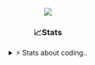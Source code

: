 <div align="center">
  
<p align="center">
  <img src="https://lanyard.cnrad.dev/api/1018290650602553364" />
</p>

### 📈Stats
<details>
    <summary> ⚡ Stats about coding.. </> </summary>
    <br/>

<!--START_SECTION:waka-->
![Code Time](http://img.shields.io/badge/Code%20Time-105%20hrs%2052%20mins-blue)

![Profile Views](http://img.shields.io/badge/Profile%20Views-1-blue)

**🐱 My GitHub Data** 

> 📦 1.1 MB Used in GitHub's Storage 
 > 
> 💼 Opted to Hire
 > 
> 📜 5 Public Repositories 
 > 
> 🔑 19 Private Repositories 
 > 
**I'm an Early 🐤** 

```text
🌞 Morning                26 commits          ██░░░░░░░░░░░░░░░░░░░░░░░   06.84 % 
🌆 Daytime                180 commits         ████████████░░░░░░░░░░░░░   47.37 % 
🌃 Evening                133 commits         █████████░░░░░░░░░░░░░░░░   35.00 % 
🌙 Night                  41 commits          ███░░░░░░░░░░░░░░░░░░░░░░   10.79 % 
```
📅 **I'm Most Productive on Sunday** 

```text
Monday                   22 commits          █░░░░░░░░░░░░░░░░░░░░░░░░   05.79 % 
Tuesday                  47 commits          ███░░░░░░░░░░░░░░░░░░░░░░   12.37 % 
Wednesday                48 commits          ███░░░░░░░░░░░░░░░░░░░░░░   12.63 % 
Thursday                 58 commits          ████░░░░░░░░░░░░░░░░░░░░░   15.26 % 
Friday                   52 commits          ███░░░░░░░░░░░░░░░░░░░░░░   13.68 % 
Saturday                 66 commits          ████░░░░░░░░░░░░░░░░░░░░░   17.37 % 
Sunday                   87 commits          ██████░░░░░░░░░░░░░░░░░░░   22.89 % 
```


📊 **This Week I Spent My Time On** 

```text
🕑︎ Time Zone: Europe/Berlin

💬 Programming Languages: 
No Activity Tracked This Week

🔥 Editors: 
No Activity Tracked This Week

🐱‍💻 Projects: 
No Activity Tracked This Week

💻 Operating System: 
No Activity Tracked This Week
```

**I Mostly Code in JavaScript** 

```text
JavaScript               7 repos             █████████░░░░░░░░░░░░░░░░   35.00 % 
Lua                      6 repos             ████████░░░░░░░░░░░░░░░░░   30.00 % 
Python                   3 repos             ████░░░░░░░░░░░░░░░░░░░░░   15.00 % 
TypeScript               1 repo              █░░░░░░░░░░░░░░░░░░░░░░░░   05.00 % 
HTML                     1 repo              █░░░░░░░░░░░░░░░░░░░░░░░░   05.00 % 
```




 Last Updated on 06/01/2025 02:43:58 UTC
<!--END_SECTION:waka-->
</details>
